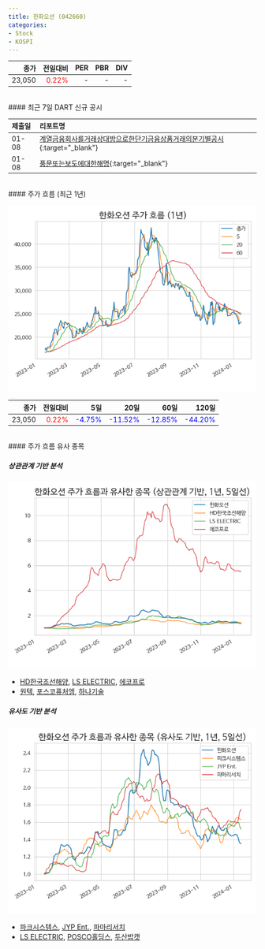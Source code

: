 ```yaml
---
title: 한화오션 (042660)
categories:
- Stock
- KOSPI
---
```


|**종가**|**전일대비**|**PER**|**PBR**|**DIV**|
|---:|-------:|--:|--:|--:|
|23,050|<span style="color: red">0.22%</span>|-|-|-|

<!-- more -->

<br>
#### 최근 7일 DART 신규 공시


|**제출일**|**리포트명**|
|:-----|:-------|
|01-08|[계열금융회사를거래상대방으로한단기금융상품거래의분기별공시](https://dart.fss.or.kr/dsaf001/main.do?rcpNo=20240108000210){:target="_blank"}|
|01-08|[풍문또는보도에대한해명](https://dart.fss.or.kr/dsaf001/main.do?rcpNo=20240108800156){:target="_blank"}|

<br>
#### 주가 흐름 (최근 1년)

![042660](/assets/images/stock/042660.png)

|**종가**|**전일대비**|**5일**|**20일**|**60일**|**120일**|
|---:|-------:|--:|---:|---:|----:|
|23,050|<span style="color: red">0.22%</span>|<span style="color: blue">-4.75%</span>|<span style="color: blue">-11.52%</span>|<span style="color: blue">-12.85%</span>|<span style="color: blue">-44.20%</span>|

<br>
#### 주가 흐름 유사 종목

##### 상관관계 기반 분석

![042660](/assets/images/stock/042660_corr.png)
- [HD한국조선해양](/009540/), [LS ELECTRIC](/010120/), [에코프로](/086520/)
- [원텍](/336570/), [포스코퓨처엠](/003670/), [하나기술](/299030/)

##### 유사도 기반 분석

![042660](/assets/images/stock/042660_sim.png)
- [파크시스템스](/140860/), [JYP Ent.](/035900/), [파마리서치](/214450/)
- [LS ELECTRIC](/010120/), [POSCO홀딩스](/005490/), [두산밥캣](/241560/)